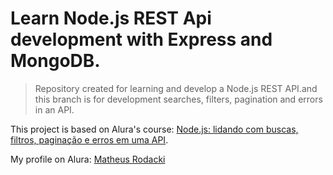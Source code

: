 # Learn Node.js REST Api development with Express and MongoDB.

<!---Esses são exemplos. Veja https://shields.io para outras pessoas ou para personalizar este conjunto de escudos. Você pode querer incluir dependências, status do projeto e informações de licença aqui--->

> Repository created for learning and develop a Node.js REST API.and this branch is for development searches, filters, pagination and errors in an API.

This project is based on Alura's course: [Node.js: lidando com buscas, filtros, paginação e erros em uma API](https://cursos.alura.com.br/course/node-js-buscas-filtros-paginacao-erros-api).

My profile on Alura: [Matheus Rodacki](https://cursos.alura.com.br/user/matheus-rodacki)
